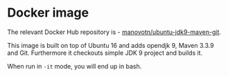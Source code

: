 Docker image
====

The relevant Docker Hub repository is - [manovotn/ubuntu-jdk9-maven-git](https://hub.docker.com/r/manovotn/ubuntu-jdk9-maven-git/).

This image is built on top of Ubuntu 16 and adds opendjk 9, Maven 3.3.9 and Git.
Furthermore it checkouts simple JDK 9 project and builds it.

When run in `-it` mode, you will end up in bash.

